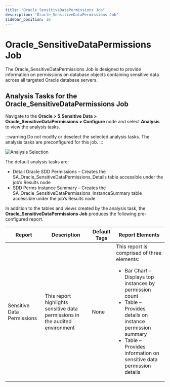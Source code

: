 ```yaml
---
title: "Oracle_SensitiveDataPermissions Job"
description: "Oracle_SensitiveDataPermissions Job"
sidebar_position: 10
---
```


# Oracle_SensitiveDataPermissions Job

The Oracle_SensitiveDataPermissions Job is designed to provide information on permissions on
database objects containing sensitive data across all targeted Oracle database servers.

## Analysis Tasks for the Oracle_SensitiveDataPermissions Job

Navigate to the **Oracle > 5.Sensitive Data > Oracle_SensitiveDataPermissions > Configure** node and
select **Analysis** to view the analysis tasks.

:::warning
Do not modify or deselect the selected analysis tasks. The analysis tasks are
preconfigured for this job.
:::


![Analysis Selection](/images/accessanalyzer/12.0/solutions/databases/oracle/sensitivedata/jobgroup45.webp)

The default analysis tasks are:

- Detail Oracle SDD Permissions – Creates the SA_Oracle_SensitiveDataPermissions_Details table
  accessible under the job’s Results node
- SDD Perms Instance Summary – Creates the SA_Oracle_SensitiveDataPermissions_InstanceSummary table
  accessible under the job’s Results node

In addition to the tables and views created by the analysis task, the
**Oracle_SensitiveDataPermissions Job** produces the following pre-configured report.

| Report                     | Description                                                                  | Default Tags | Report Elements                                                                                                                                                                                                                                                |
| -------------------------- | ---------------------------------------------------------------------------- | ------------ | -------------------------------------------------------------------------------------------------------------------------------------------------------------------------------------------------------------------------------------------------------------- |
| Sensitive Data Permissions | This report highlights sensitive data permissions in the audited environment | None         | This report is comprised of three elements: <ul><li>Bar Chart – Displays top instances by permission count</li><li>Table – Provides details on instance permission summary</li><li>Table – Provides information on sensitive data permission details</li></ul> |
